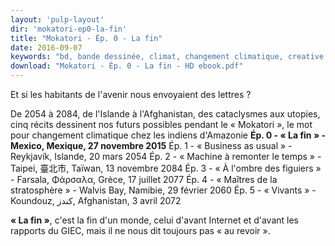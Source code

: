 ```yaml
---
layout: 'pulp-layout'
dir: 'mokatori-ep0-la-fin'
title: "Mokatori - Ép. 0 - La fin"
date: 2016-09-07
keywords: "bd, bande dessinée, climat, changement climatique, creative commons, libre, gratuit"
download: "Mokatori - Ép. 0 - La fin - HD ebook.pdf"
---
```


Et si les habitants de l'avenir nous envoyaient des lettres ?

De 2054 à 2084, de l'Islande à l'Afghanistan, des cataclysmes aux utopies, cinq récits dessinent nos futurs possibles pendant le « Mokatori », le mot pour changement climatique chez les indiens d'Amazonie
**Ép. 0 - « La fin » - Mexico, Mexique, 27 novembre 2015**
Ép. 1 - « Business as usual » - Reykjavík, Islande, 20 mars 2054
Ép. 2 - « Machine à remonter le temps » - Taipei, 臺北市, Taïwan, 13 novembre 2084
Ép. 3 - « À l'ombre des figuiers » - Farsala, Φάρσαλα, Grèce, 17 juillet 2077
Ép. 4 - « Maîtres de la stratosphère » - Walvis Bay, Namibie, 29 février 2060
Ép. 5 - « Vivants » - Koundouz, کندز, Afghanistan, 3 avril 2072

**« La fin »**, c'est la fin d'un monde, celui d'avant Internet et d'avant les rapports du GIEC, mais il ne nous dit toujours pas « au revoir ».
